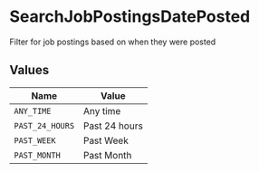 # SearchJobPostingsDatePosted

Filter for job postings based on when they were posted


## Values

| Name            | Value           |
| --------------- | --------------- |
| `ANY_TIME`      | Any time        |
| `PAST_24_HOURS` | Past 24 hours   |
| `PAST_WEEK`     | Past Week       |
| `PAST_MONTH`    | Past Month      |